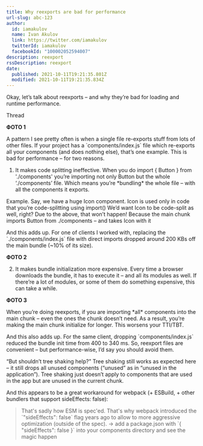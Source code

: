 ```yaml
---
title: Why reexports are bad for performance
url-slug: abc-123
author:
  id: iamakulov
  name: Ivan Akulov
  link: https://twitter.com/iamakulov
  twitterId: iamakulov
  facebookId: "100002052594007"
description: reexport
rssDescription: reexport
date:
  published: 2021-10-11T19:21:35.801Z
  modified: 2021-10-11T19:21:35.834Z
---
```

Okay, let’s talk about reexports – and why they’re bad for loading and runtime performance.

Thread 

**ФОТО 1**

A pattern I see pretty often is when a single file re-exports stuff from lots of other files. If your project has a \`components/index.js\` file which re-exports all your components (and does nothing else), that’s one example. This is bad for performance – for two reasons.

1) It makes code splitting ineffective. When you do import { Button } from './components' you’re importing not only Button but the whole ‘./components’ file. Which means you’re \*bundling\* the whole file – with all the components it exports.

Example. Say, we have a huge Icon component. Icon is used only in code that you’re code-splitting using import() We’d want Icon to be code-split as well, right? Due to the above, that won’t happen! Because the main chunk imports Button from ./components – and takes Icon with it

And this adds up. For one of clients I worked with, replacing the \`./components/index.js\` file with direct imports dropped around 200 KBs off the main bundle (~10% of its size).

**ФОТО 2**



2) It makes bundle initialization more expensive. Every time a browser downloads the bundle, it has to execute it – and all its modules as well. If there’re a lot of modules, or some of them do something expensive, this can take a while.

**ФОТО 3**



When you’re doing reexports, if you are importing \*all\* components into the main chunk – even the ones the chunk doesn’t need. As a result, you’re making the main chunk initialize for longer. This worsens your TTI/TBT.

And this also adds up. For the same client, dropping \`components/index.js\` reduced the bundle init time from 400 to 340 ms. So, reexport files are convenient – but performance-wise, I’d say you should avoid them. 

</thread>

“But shouldn’t tree shaking help?” Tree shaking still works as expected here – it still drops all unused components (“unused” as in “unused in the application”). Tree shaking just doesn’t apply to components that are used in the app but are unused in the current chunk.



And this appears to be a great workaround for webpack (+ ESBuild, + other bundlers that support sideEffects: false):

> That's sadly how ESM is spec'ed. That's why webpack introduced the \`"sideEffects": false\` flag years ago to allow to more aggressive optimization (outside of the spec). -> add a package.json with \`{ "sideEffects": false }\` into your components directory and see the magic happen